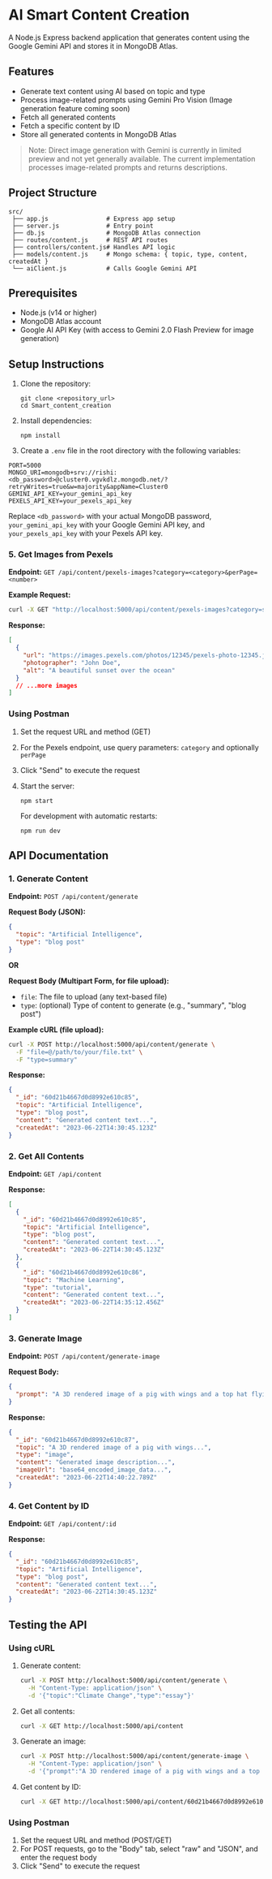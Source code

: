 # **AI Smart Content Creation**

A Node.js Express backend application that generates content using the Google Gemini API and stores it in MongoDB Atlas.

## Features

- Generate text content using AI based on topic and type
- Process image-related prompts using Gemini Pro Vision (Image generation feature coming soon)
- Fetch all generated contents
- Fetch a specific content by ID
- Store all generated contents in MongoDB Atlas

> Note: Direct image generation with Gemini is currently in limited preview and not yet generally available. The current implementation processes image-related prompts and returns descriptions.

## Project Structure

```
src/
 ├── app.js                # Express app setup
 ├── server.js             # Entry point
 ├── db.js                 # MongoDB Atlas connection
 ├── routes/content.js     # REST API routes
 ├── controllers/content.js# Handles API logic
 ├── models/content.js     # Mongo schema: { topic, type, content, createdAt }
 └── aiClient.js           # Calls Google Gemini API
```

## Prerequisites

- Node.js (v14 or higher)
- MongoDB Atlas account
- Google AI API Key (with access to Gemini 2.0 Flash Preview for image generation)

## Setup Instructions

1. Clone the repository:

   ```
   git clone <repository_url>
   cd Smart_content_creation
   ```

2. Install dependencies:

   ```
   npm install
   ```

3. Create a `.env` file in the root directory with the following variables:

```
PORT=5000
MONGO_URI=mongodb+srv://rishi:<db_password>@cluster0.vgvkdlz.mongodb.net/?retryWrites=true&w=majority&appName=Cluster0
GEMINI_API_KEY=your_gemini_api_key
PEXELS_API_KEY=your_pexels_api_key
```

Replace `<db_password>` with your actual MongoDB password, `your_gemini_api_key` with your Google Gemini API key, and `your_pexels_api_key` with your Pexels API key.

### 5. Get Images from Pexels

**Endpoint:** `GET /api/content/pexels-images?category=<category>&perPage=<number>`

**Example Request:**

```bash
curl -X GET "http://localhost:5000/api/content/pexels-images?category=sunset&perPage=3"
```

**Response:**

```json
[
  {
    "url": "https://images.pexels.com/photos/12345/pexels-photo-12345.jpeg",
    "photographer": "John Doe",
    "alt": "A beautiful sunset over the ocean"
  }
  // ...more images
]
```

### Using Postman

1. Set the request URL and method (GET)
2. For the Pexels endpoint, use query parameters: `category` and optionally `perPage`
3. Click "Send" to execute the request

4. Start the server:

   ```
   npm start
   ```

   For development with automatic restarts:

   ```
   npm run dev
   ```

## API Documentation

### 1. Generate Content

**Endpoint:** `POST /api/content/generate`

**Request Body (JSON):**

```json
{
  "topic": "Artificial Intelligence",
  "type": "blog post"
}
```

**OR**

**Request Body (Multipart Form, for file upload):**

- `file`: The file to upload (any text-based file)
- `type`: (optional) Type of content to generate (e.g., "summary", "blog post")

**Example cURL (file upload):**

```bash
curl -X POST http://localhost:5000/api/content/generate \
  -F "file=@/path/to/your/file.txt" \
  -F "type=summary"
```

**Response:**

```json
{
  "_id": "60d21b4667d0d8992e610c85",
  "topic": "Artificial Intelligence",
  "type": "blog post",
  "content": "Generated content text...",
  "createdAt": "2023-06-22T14:30:45.123Z"
}
```

### 2. Get All Contents

**Endpoint:** `GET /api/content`

**Response:**

```json
[
  {
    "_id": "60d21b4667d0d8992e610c85",
    "topic": "Artificial Intelligence",
    "type": "blog post",
    "content": "Generated content text...",
    "createdAt": "2023-06-22T14:30:45.123Z"
  },
  {
    "_id": "60d21b4667d0d8992e610c86",
    "topic": "Machine Learning",
    "type": "tutorial",
    "content": "Generated content text...",
    "createdAt": "2023-06-22T14:35:12.456Z"
  }
]
```

### 3. Generate Image

**Endpoint:** `POST /api/content/generate-image`

**Request Body:**

```json
{
  "prompt": "A 3D rendered image of a pig with wings and a top hat flying over a futuristic city"
}
```

**Response:**

```json
{
  "_id": "60d21b4667d0d8992e610c87",
  "topic": "A 3D rendered image of a pig with wings...",
  "type": "image",
  "content": "Generated image description...",
  "imageUrl": "base64_encoded_image_data...",
  "createdAt": "2023-06-22T14:40:22.789Z"
}
```

### 4. Get Content by ID

**Endpoint:** `GET /api/content/:id`

**Response:**

```json
{
  "_id": "60d21b4667d0d8992e610c85",
  "topic": "Artificial Intelligence",
  "type": "blog post",
  "content": "Generated content text...",
  "createdAt": "2023-06-22T14:30:45.123Z"
}
```

## Testing the API

### Using cURL

1. Generate content:

   ```bash
   curl -X POST http://localhost:5000/api/content/generate \
     -H "Content-Type: application/json" \
     -d '{"topic":"Climate Change","type":"essay"}'
   ```

2. Get all contents:

   ```bash
   curl -X GET http://localhost:5000/api/content
   ```

3. Generate an image:

   ```bash
   curl -X POST http://localhost:5000/api/content/generate-image \
     -H "Content-Type: application/json" \
     -d '{"prompt":"A 3D rendered image of a pig with wings and a top hat flying over a futuristic city"}'
   ```

4. Get content by ID:
   ```bash
   curl -X GET http://localhost:5000/api/content/60d21b4667d0d8992e610c85
   ```

### Using Postman

1. Set the request URL and method (POST/GET)
2. For POST requests, go to the "Body" tab, select "raw" and "JSON", and enter the request body
3. Click "Send" to execute the request
